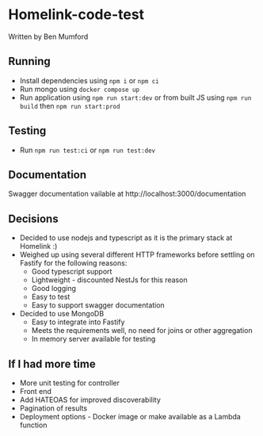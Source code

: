 # Homelink-code-test

Written by Ben Mumford

## Running

* Install dependencies using `npm i` or `npm ci`
* Run mongo using `docker compose up`
* Run application using `npm run start:dev` or from built JS using `npm run build` then `npm run start:prod`

## Testing

* Run `npm run test:ci` or `npm run test:dev`

## Documentation

Swagger documentation vailable at http://localhost:3000/documentation

## Decisions

* Decided to use nodejs and typescript as it is the primary stack at Homelink :)
* Weighed up using several different HTTP frameworks before settling on Fastify for the following reasons:
  * Good typescript support
  * Lightweight - discounted NestJs for this reason
  * Good logging
  * Easy to test
  * Easy to support swagger documentation
* Decided to use MongoDB
  * Easy to integrate into Fastify
  * Meets the requirements well, no need for joins or other aggregation
  * In memory server available for testing

## If I had more time

* More unit testing for controller
* Front end
* Add HATEOAS for improved discoverability
* Pagination of results
* Deployment options - Docker image or make available as a Lambda function